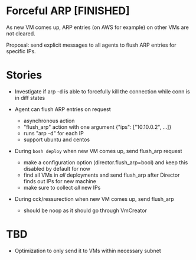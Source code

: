 # Forceful ARP [FINISHED]

As new VM comes up, ARP entries (on AWS for example) on other VMs are not cleared.

Proposal: send explicit messages to all agents to flush ARP entries for specific IPs.

# Stories

- Investigate if arp -d is able to forcefully kill the connection while conn is in diff states

- Agent can flush ARP entries on request
  - asynchronous action
  - "flush_arp" action with one argument {"ips": ["10.10.0.2", ...]}
  - runs "arp -d" for each IP
  - support ubuntu and centos

- During `bosh deploy` when new VM comes up, send flush_arp request
  - make a configuration option (director.flush_arp=bool) and keep this disabled by default for now
  - find all VMs in *all* deployments and send flush_arp after Director finds out IPs for new machine
  - make sure to collect *all* new IPs

- During cck/ressurection when new VM comes up, send flush_arp
  - should be noop as it should go through VmCreator

# TBD

- Optimization to only send it to VMs within necessary subnet
